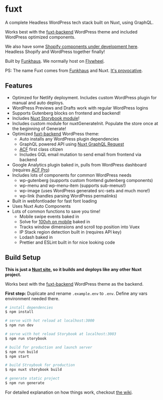 # fuxt

A complete Headless WordPress tech stack built on Nuxt, using GraphQL.

Works best with the [fuxt-backend](https://github.com/funkhaus/fuxt-backend) WordPress theme and included WordPress optimized components.

We also have some [Shopify components under development here](https://github.com/funkhaus/shophaus). Headless Shopify and WordPress together finally!

Built by [Funkhaus](http://funkhaus.us/). We normally host on [Flywheel](https://share.getf.ly/n02x5z).

PS: The name Fuxt comes from [Funkhaus](https://funkhaus.us) and Nuxt. [It's provocative](https://www.youtube.com/watch?v=_eRRab36XLI).

## Features

-   Optimzed for Netlify deployment. Includes custom WordPress plugin for manual and auto deploys.
-   WordPress Previews and Drafts work with regular WordPress logins
-   Supports Gutenberg blocks on frontend and backend!
-   Includes [Nuxt Storybook module](https://storybook.nuxtjs.org/)!
-   Includes custom module for nuxtGenerateInit. Populate the store once at the beginning of Generate!
-   Optimized [fuxt-backend](https://github.com/funkhaus/fuxt-backend) WordPress theme:
    -   Auto installs any WordPress plugin dependencies
    -   GraphQL powered API using [Nuxt GraphQL Request](https://www.npmjs.com/package/nuxt-graphql-request)
    -   [ACF](https://www.advancedcustomfields.com/) first class citizen
    -   Includes GQL email mutation to send email from frontend via backend
-   Google Analytics plugin baked in, pulls from WordPress dashboard (requires [ACF Pro](https://www.advancedcustomfields.com/pro/))
-   Includes lots of components for common WordPress needs
    -   wp-gutenberg (supports custom frontend gutenberg components)
    -   wp-menu and wp-menu-item (supports sub-menus!)
    -   wp-image (uses WordPress generated src-sets and much more!)
    -   wp-link (handles parsing WordPress permalinks)
-   Built in webfontloader for fast font loading
-   Uses Nuxt Auto Components
-   Lots of common functions to save you time!
    -   Mobile swipe events baked in
    -   Solve for [100vh on mobile](https://stackoverflow.com/questions/58886797/how-to-access-the-real-100vh-on-ios-in-css) baked in
    -   Tracks window dimensions and scroll top position into Vuex
    -   IP Stack region detection built in (requires API key)
    -   Lodash baked in
    -   Prettier and ESLint built in for nice looking code

## Build Setup

**This is just a [Nuxt site](https://nuxtjs.org), so it builds and deploys like any other Nuxt project.**

Works best with the [fuxt-backend](https://github.com/funkhaus/fuxt-backend) WordPress theme as the backend.

**First step:** Duplicate and rename `.example.env` to `.env`. Define any vars environment needed there.

```bash
# install dependencies
$ npm install

# serve with hot reload at localhost:3000
$ npm run dev

# serve with hot reload Storybook at localhost:3003
$ npm run storybook

# build for production and launch server
$ npm run build
$ npm start

# build Stroybook for production
$ npx nuxt storybook build

# generate static project
$ npm run generate

```

For detailed explanation on how things work, checkout [the wiki](https://github.com/funkhaus/fuxt/wiki).
